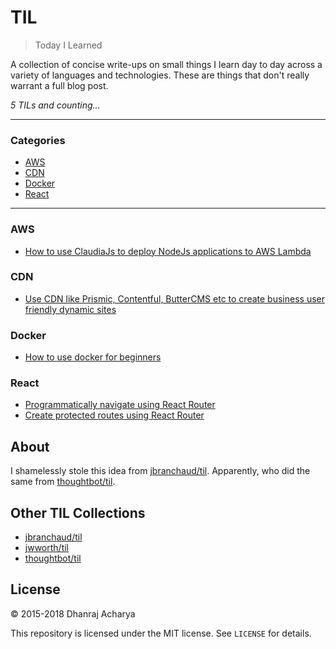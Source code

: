 # TIL

> Today I Learned

A collection of concise write-ups on small things I learn day to day across a
variety of languages and technologies. These are things that don't really
warrant a full blog post.

_5 TILs and counting..._

---

### Categories

- [AWS](#aws)
- [CDN](#cdn)
- [Docker](#docker)
- [React](#react)

---

### AWS

- [How to use ClaudiaJs to deploy NodeJs applications to AWS Lambda](AWS/how-to-use-claudiajs-to-deploy-NodeJs-applications-to-aws-lambda.md)

### CDN

- [Use CDN like Prismic, Contentful, ButterCMS etc to create business user friendly dynamic sites](CDN/use-cdn-like-prismic-contentful-buttercms-etc-to-create-business-user-friendly-dynamic-sites.md)

### Docker

- [How to use docker for beginners](Docker/how-to-use-docker-for-beginners.md)

### React

- [Programmatically navigate using React Router](React/programmatically-navigate-using-react-router.md)
- [Create protected routes using React Router](React/create-protected-routes-using-react-router.md)

## About

I shamelessly stole this idea from
[jbranchaud/til](https://github.com/jbranchaud/til).
Apparently, who did the same from
[thoughtbot/til](https://github.com/thoughtbot/til).

## Other TIL Collections

- [jbranchaud/til](https://github.com/jbranchaud/til)
- [jwworth/til](https://github.com/jwworth/til)
- [thoughtbot/til](https://github.com/thoughtbot/til)

## License

&copy; 2015-2018 Dhanraj Acharya

This repository is licensed under the MIT license. See `LICENSE` for
details.
